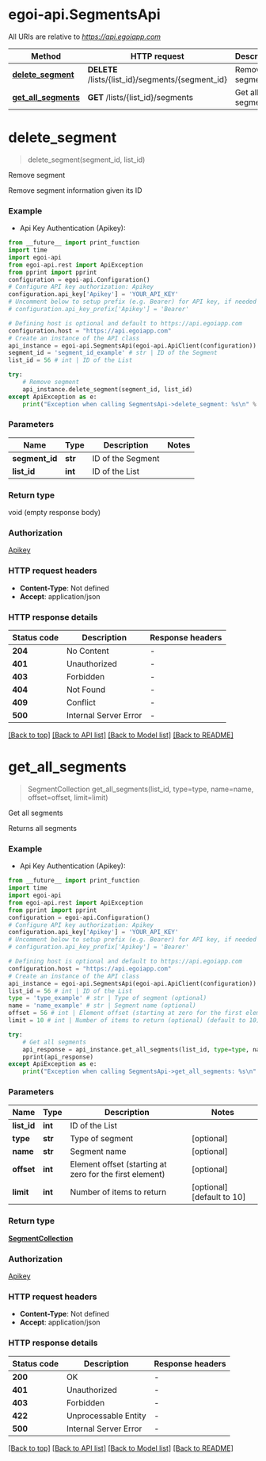 # egoi-api.SegmentsApi

All URIs are relative to *https://api.egoiapp.com*

Method | HTTP request | Description
------------- | ------------- | -------------
[**delete_segment**](SegmentsApi.md#delete_segment) | **DELETE** /lists/{list_id}/segments/{segment_id} | Remove segment
[**get_all_segments**](SegmentsApi.md#get_all_segments) | **GET** /lists/{list_id}/segments | Get all segments


# **delete_segment**
> delete_segment(segment_id, list_id)

Remove segment

Remove segment information given its ID

### Example

* Api Key Authentication (Apikey):
```python
from __future__ import print_function
import time
import egoi-api
from egoi-api.rest import ApiException
from pprint import pprint
configuration = egoi-api.Configuration()
# Configure API key authorization: Apikey
configuration.api_key['Apikey'] = 'YOUR_API_KEY'
# Uncomment below to setup prefix (e.g. Bearer) for API key, if needed
# configuration.api_key_prefix['Apikey'] = 'Bearer'

# Defining host is optional and default to https://api.egoiapp.com
configuration.host = "https://api.egoiapp.com"
# Create an instance of the API class
api_instance = egoi-api.SegmentsApi(egoi-api.ApiClient(configuration))
segment_id = 'segment_id_example' # str | ID of the Segment
list_id = 56 # int | ID of the List

try:
    # Remove segment
    api_instance.delete_segment(segment_id, list_id)
except ApiException as e:
    print("Exception when calling SegmentsApi->delete_segment: %s\n" % e)
```

### Parameters

Name | Type | Description  | Notes
------------- | ------------- | ------------- | -------------
 **segment_id** | **str**| ID of the Segment | 
 **list_id** | **int**| ID of the List | 

### Return type

void (empty response body)

### Authorization

[Apikey](../README.md#Apikey)

### HTTP request headers

 - **Content-Type**: Not defined
 - **Accept**: application/json

### HTTP response details
| Status code | Description | Response headers |
|-------------|-------------|------------------|
**204** | No Content |  -  |
**401** | Unauthorized |  -  |
**403** | Forbidden |  -  |
**404** | Not Found |  -  |
**409** | Conflict |  -  |
**500** | Internal Server Error |  -  |

[[Back to top]](#) [[Back to API list]](../README.md#documentation-for-api-endpoints) [[Back to Model list]](../README.md#documentation-for-models) [[Back to README]](../README.md)

# **get_all_segments**
> SegmentCollection get_all_segments(list_id, type=type, name=name, offset=offset, limit=limit)

Get all segments

Returns all segments

### Example

* Api Key Authentication (Apikey):
```python
from __future__ import print_function
import time
import egoi-api
from egoi-api.rest import ApiException
from pprint import pprint
configuration = egoi-api.Configuration()
# Configure API key authorization: Apikey
configuration.api_key['Apikey'] = 'YOUR_API_KEY'
# Uncomment below to setup prefix (e.g. Bearer) for API key, if needed
# configuration.api_key_prefix['Apikey'] = 'Bearer'

# Defining host is optional and default to https://api.egoiapp.com
configuration.host = "https://api.egoiapp.com"
# Create an instance of the API class
api_instance = egoi-api.SegmentsApi(egoi-api.ApiClient(configuration))
list_id = 56 # int | ID of the List
type = 'type_example' # str | Type of segment (optional)
name = 'name_example' # str | Segment name (optional)
offset = 56 # int | Element offset (starting at zero for the first element) (optional)
limit = 10 # int | Number of items to return (optional) (default to 10)

try:
    # Get all segments
    api_response = api_instance.get_all_segments(list_id, type=type, name=name, offset=offset, limit=limit)
    pprint(api_response)
except ApiException as e:
    print("Exception when calling SegmentsApi->get_all_segments: %s\n" % e)
```

### Parameters

Name | Type | Description  | Notes
------------- | ------------- | ------------- | -------------
 **list_id** | **int**| ID of the List | 
 **type** | **str**| Type of segment | [optional] 
 **name** | **str**| Segment name | [optional] 
 **offset** | **int**| Element offset (starting at zero for the first element) | [optional] 
 **limit** | **int**| Number of items to return | [optional] [default to 10]

### Return type

[**SegmentCollection**](SegmentCollection.md)

### Authorization

[Apikey](../README.md#Apikey)

### HTTP request headers

 - **Content-Type**: Not defined
 - **Accept**: application/json

### HTTP response details
| Status code | Description | Response headers |
|-------------|-------------|------------------|
**200** | OK |  -  |
**401** | Unauthorized |  -  |
**403** | Forbidden |  -  |
**422** | Unprocessable Entity |  -  |
**500** | Internal Server Error |  -  |

[[Back to top]](#) [[Back to API list]](../README.md#documentation-for-api-endpoints) [[Back to Model list]](../README.md#documentation-for-models) [[Back to README]](../README.md)

